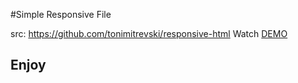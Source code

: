 #Simple Responsive File

src: https://github.com/tonimitrevski/responsive-html
Watch [DEMO](http://responsive-html.webless.tk)

## Enjoy
